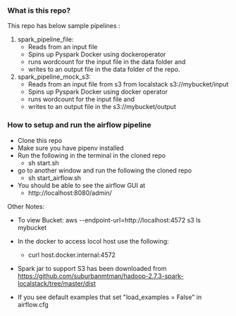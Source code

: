 ### What is this repo?
This repo has below sample pipelines :
1. spark_pipeline_file: 
    * Reads from an input file 
    * Spins up Pyspark Docker using dockeroperator
    * runs wordcount for the input file in the data folder and
    * writes to an output file in the data folder of the repo.
2. spark_pipeline_mock_s3: 
    * Reads from an input file from s3 from localstack s3://mybucket/input
    * Spins up Pyspark Docker using docker operator
    * runs wordcount for the input file   and
    * writes to an output file in the s3://mybucket/output 
 

### How to setup and run the airflow pipeline

* Clone this repo
* Make sure you have pipenv installed
* Run the following in the terminal in the cloned repo
    * sh start.sh
* go to another window and run the following the cloned repo
    * sh start_airflow.sh
* You should be able to see the airflow GUI at 
    * http://localhost:8080/admin/


Other Notes:

* To view Bucket:   aws --endpoint-url=http://localhost:4572 s3 ls mybucket

* In the docker to access locol host use the following: 
    * curl host.docker.internal:4572

* Spark jar  to support S3 has been downloaded from https://github.com/suburbanmtman/hadoop-2.7.3-spark-localstack/tree/master/dist

* If you see default examples that set "load_examples = False" in airflow.cfg 
